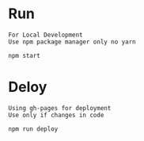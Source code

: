 # Run

```
For Local Development
Use npm package manager only no yarn

npm start
```

# Deloy

```
Using gh-pages for deployment
Use only if changes in code

npm run deploy
```
